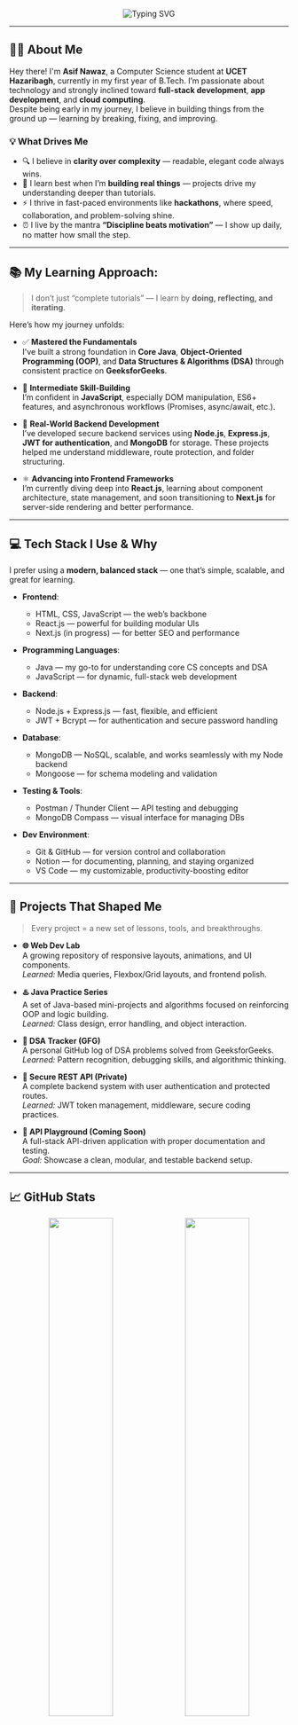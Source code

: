<!-- 🚀 Animated Intro Banner -->
<p align="center">
  <img
    src="https://readme-typing-svg.herokuapp.com?font=JetBrains+Mono&weight=700&size=30&pause=1000&color=F79B72&center=true&vCenter=true&width=700&lines=Hi,+I’m+Asif+Nawaz+👋;CSE+Student+@+UCET+Hazaribagh;B.Tech+in+CSE,+1st+Year;Java+%26+DSA+Enthusiast+💻;Full-Stack+%26+App+Dev+Learner+🌐;Cloud+Computing+Explorer+☁️"
    alt="Typing SVG"
  />
</p>

---

## 👨‍💻 About Me

Hey there! I'm **Asif Nawaz**, a Computer Science student at **UCET Hazaribagh**, currently in my first year of B.Tech. 
I’m passionate about technology and strongly inclined toward **full-stack development**, **app development**, and **cloud computing**.  
Despite being early in my journey, I believe in building things from the ground up — learning by breaking, fixing, and improving.

### 💡 What Drives Me

- 🔍 I believe in **clarity over complexity** — readable, elegant code always wins.
- 🚀 I learn best when I’m **building real things** — projects drive my understanding deeper than tutorials.
- ⚡ I thrive in fast-paced environments like **hackathons**, where speed, collaboration, and problem-solving shine.
- ⏰ I live by the mantra **“Discipline beats motivation”** — I show up daily, no matter how small the step.

---

## 📚 My Learning Approach:

> I don’t just “complete tutorials” — I learn by **doing, reflecting, and iterating**.

Here’s how my journey unfolds:

- ✅ **Mastered the Fundamentals**  
  I've built a strong foundation in **Core Java**, **Object-Oriented Programming (OOP)**, and **Data Structures & Algorithms (DSA)** through consistent practice on **GeeksforGeeks**.

- 📘 **Intermediate Skill-Building**  
  I’m confident in **JavaScript**, especially DOM manipulation, ES6+ features, and asynchronous workflows (Promises, async/await, etc.).

- 🔧 **Real-World Backend Development**  
  I’ve developed secure backend services using **Node.js**, **Express.js**, **JWT for authentication**, and **MongoDB** for storage. These projects helped me understand middleware, route protection, and folder structuring.

- ⚛️ **Advancing into Frontend Frameworks**  
  I’m currently diving deep into **React.js**, learning about component architecture, state management, and soon transitioning to **Next.js** for server-side rendering and better performance.

---

## 💻 Tech Stack I Use & Why

I prefer using a **modern, balanced stack** — one that’s simple, scalable, and great for learning.

- **Frontend**:  
  - HTML, CSS, JavaScript — the web’s backbone  
  - React.js — powerful for building modular UIs  
  - Next.js (in progress) — for better SEO and performance

- **Programming Languages**:  
  - Java — my go-to for understanding core CS concepts and DSA  
  - JavaScript — for dynamic, full-stack web development

- **Backend**:  
  - Node.js + Express.js — fast, flexible, and efficient  
  - JWT + Bcrypt — for authentication and secure password handling

- **Database**:  
  - MongoDB — NoSQL, scalable, and works seamlessly with my Node backend  
  - Mongoose — for schema modeling and validation

- **Testing & Tools**:  
  - Postman / Thunder Client — API testing and debugging  
  - MongoDB Compass — visual interface for managing DBs

- **Dev Environment**:  
  - Git & GitHub — for version control and collaboration  
  - Notion — for documenting, planning, and staying organized  
  - VS Code — my customizable, productivity-boosting editor

---

## 🧩 Projects That Shaped Me

> Every project = a new set of lessons, tools, and breakthroughs.

- **🌐 Web Dev Lab**  
  A growing repository of responsive layouts, animations, and UI components.  
  *Learned:* Media queries, Flexbox/Grid layouts, and frontend polish.

- **♨️ Java Practice Series**  
  A set of Java-based mini-projects and algorithms focused on reinforcing OOP and logic building.  
  *Learned:* Class design, error handling, and object interaction.

- **🧠 DSA Tracker (GFG)**  
  A personal GitHub log of DSA problems solved from GeeksforGeeks.  
  *Learned:* Pattern recognition, debugging skills, and algorithmic thinking.

- **🔐 Secure REST API (Private)**  
  A complete backend system with user authentication and protected routes.  
  *Learned:* JWT token management, middleware, secure coding practices.

- **🧪 API Playground (Coming Soon)**  
  A full-stack API-driven application with proper documentation and testing.  
  *Goal:* Showcase a clean, modular, and testable backend setup.

---

## 📈 GitHub Stats

<p align="center">
  <img src="https://github-readme-stats.vercel.app/api?username=nawaz-01&show_icons=true&theme=radical&hide_border=true" width="48%" />
  <img src="https://github-readme-streak-stats.herokuapp.com?user=nawaz-01&theme=radical&hide_border=true" width="48%" />
</p>
<p align="center">
  <img src="https://github-readme-stats.vercel.app/api/top-langs/?username=nawaz-01&layout=compact&theme=radical&hide_border=true" width="48%" />
</p>


---

## 🧭 My 2025–2026 Roadmap🚦

Here’s what I’m focused on achieving this year and next:

- ✔️ Strengthen my core in Java, DSA, and Object-Oriented Programming  
- 🔐 Build and deploy secure backend APIs with authentication  
- ⚛️ Build and ship frontend apps using React and transition into Next.js  
- 🚀 Work on real-world full-stack projects and deploy them  
- 🏁 Participate in hackathons to solve practical problems  
- 💼 Land a remote internship and gain real-world experience  
- 🌍 Contribute to open-source repositories  
- 🧑‍💻 Continue to grow my personal brand and portfolio  

---

## 🤝 Connect with Me

<p align="center">
  <a href="https://github.com/nawaz-01"><img src="https://img.shields.io/badge/GitHub-181717?style=for-the-badge&logo=github&logoColor=white" /></a>
  <a href="https://linkedin.com/in/asif-nawaz-4741b6329"><img src="https://img.shields.io/badge/LinkedIn-0A66C2?style=for-the-badge&logo=linkedin&logoColor=white" /></a>
</p>

---

## 💬 Final Thoughts

Thanks a lot for visiting my profile!  
I’m someone who’s deeply passionate about **tech that solves real problems**, and I’m just getting started.

If you’re someone who loves **building cool things**, sharing knowledge, or collaborating on exciting projects — **let’s connect**. 🚀
